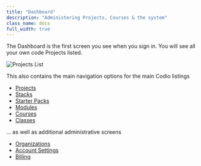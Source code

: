 ```yaml
---
title: "Dashboard"
description: "Administering Projects, Courses & the system"
class_name: docs
full_width: true
---
```


The Dashboard is the first screen you see when you sign in. You will see all your own code Projects listed.

![Projects List](/img/docs/projects_list.png)

This also contains the main navigation options for the main Codio listings

- [Projects](/docs/dashboard/projects/)
- [Stacks](/docs/dashboard/stacks/)
- [Starter Packs](/docs/dashboard/packs/)
- [Modules](/docs/dashboard/modules/)
- [Courses](/docs/tuts/publish/overview)
- [Classes](/docs/dashboard/classes/)

... as well as additional administrative screens

- [Organizations](/docs/dashboard/organizations/)
- [Account Settings](/docs/dashboard/settings/)
- [Billing](/docs/dashboard/billing/)

